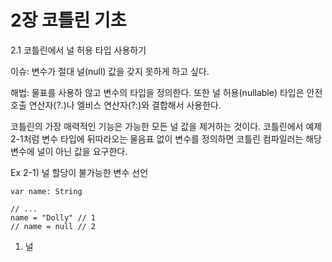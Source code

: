 # 2장 코틀린 기초

2.1 코틀린에서 널 허용 타입 사용하기

이슈: 변수가 절대 널\(null\) 값을 갖지 못하게 하고 싶다.

해법: 물표를 사용하 않고 변수의 타입을 정의한다. 또한 널 허용\(nullable\) 타입은 안전 호출 연산자\(?.\)나 엘비스 연산자\(?:\)와 결합해서 사용한다.

코틀린의 가장 매력적인 기능은 가능한 모든 널 값을 제거하는 것이다. 코틀린에서 예제 2-1처럼 변수 타입에 뒤따라오는 물음표 없이 변수를 정의하면 코틀린 컴파일러는 해당 변수에 널이 아닌 값을 요구한다.

Ex 2-1\) 널 할당이 불가능한 변수 선언

```text
var name: String

// ...
name = "Dolly" // 1
// name = null // 2
```

1. 널

